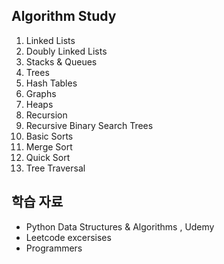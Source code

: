 ## Algorithm Study 
1. Linked Lists
2. Doubly Linked Lists
3. Stacks & Queues
4. Trees
5. Hash Tables
6. Graphs
7. Heaps
8. Recursion
9. Recursive Binary Search Trees
10. Basic Sorts
11. Merge Sort
12. Quick Sort
13. Tree Traversal

## 학습 자료
- Python Data Structures & Algorithms , Udemy
- Leetcode excersises 
- Programmers